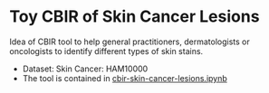 # Toy CBIR of Skin Cancer Lesions
Idea of CBIR tool to help general practitioners, dermatologists or oncologists to identify different types of skin stains.

- Dataset: Skin Cancer: HAM10000
- The tool is contained in [cbir-skin-cancer-lesions.ipynb](https://github.com/Jaimemorillo/toy-cbir-skin-cancer/blob/main/cbir-skin-cancer-lesions.ipynb)
